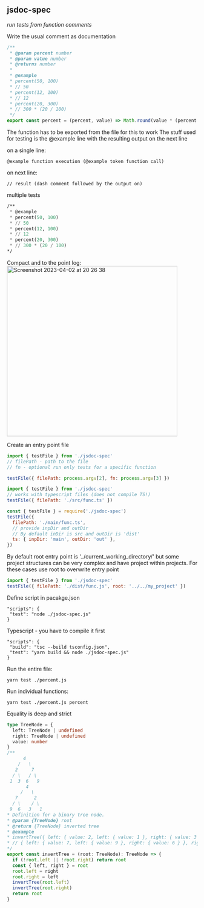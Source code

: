 ## jsdoc-spec

_run tests from function comments_

Write the usual comment as documentation

```js
/**
 * @param percent number
 * @param value number
 * @returns number
 *
 * @example
 * percent(50, 100)
 * // 50
 * percent(12, 100)
 * // 12
 * percent(20, 300)
 * // 300 * (20 / 100)
 */
export const percent = (percent, value) => Math.round(value * (percent / 100))
```

The function has to be exported from the file for this to work
The stuff used for testing is the @example line with the resulting output on the next line

on a single line:

```
@example function execution (@example token function call)
```

on next line:

```
// result (dash comment followed by the output on)
```

multiple tests

```lisp
/**
 * @example
 * percent(50, 100)
 * // 50
 * percent(12, 100)
 * // 12
 * percent(20, 300)
 * // 300 * (20 / 100)
*/
```

Compact and to the point log:
<img width="450" alt="Screenshot 2023-04-02 at 20 26 38" src="https://user-images.githubusercontent.com/88512646/229368947-260bfaf2-fed5-41df-9835-5c68a9734bbd.png">

Create an entry point file

```js
import { testFile } from './jsdoc-spec'
// filePath - path to the file
// fn - optional run only tests for a specific function

testFile({ filePath: process.argv[2], fn: process.argv[3] })
```

```js
import { testFile } from './jsdoc-spec'
// works with typescript files (does not compile TS!)
testFile({ filePath: './src/func.ts' })
```

```js
const { testFile } = require('./jsdoc-spec')
testFile({
  filePath: './main/func.ts',
  // provide inpDir and outDir
  // By default inDir is src and outDir is 'dist'
  ts: { inpDir: 'main', outDir: 'out' },
})
```

By default root entry point is '../current_working_directory/'
but some project structures can be very complex and have project within projects.
For these cases use root to overwrite entry point

```js
import { testFile } from './jsdoc-spec'
testFile({ filePath: './dist/func.js', root: '../../my_project' })
```

Define script in pacakge.json

```
"scripts": {
 "test": "node ./jsdoc-spec.js"
}
```

Typescript - you have to compile it first

```
"scripts": {
 "build": "tsc --build tsconfig.json",
 "test": "yarn build && node ./jsdoc-spec.js"
}
```

Run the entire file:

```
yarn test ./percent.js
```

Run individual functions:

```
yarn test ./percent.js percent
```

Equality is deep and strict

```ts
type TreeNode = {
  left: TreeNode | undefined
  right: TreeNode | undefined
  value: number
}
/**
      4
    /   \
   2     7
  / \   / \
 1  3  6   9
       4
     /   \
   7      2
  / \    / \
 9  6   3   1
* Definition for a binary tree node.
* @param {TreeNode} root
* @return {TreeNode} inverted tree
* @example
* invertTree({ left: { value: 2, left: { value: 1 }, right: { value: 3 } }, right: { value: 7, left: { value: 6 }, right: { value: 9 } }, value: 4 });
* // { left: { value: 7, left: { value: 9 }, right: { value: 6 } }, right: { value: 2, left: { value: 3 }, right: { value: 1 } }, value: 4 };
*/
export const invertTree = (root: TreeNode): TreeNode => {
  if (!root.left || !root.right) return root
  const { left, right } = root
  root.left = right
  root.right = left
  invertTree(root.left)
  invertTree(root.right)
  return root
}
```
